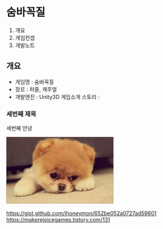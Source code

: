# 숨바꼭질

1. 개요
2. 게임컨셉
3. 개발노트


## 개요

 - 게임명 : 숨바꼭질
 - 장르 : 퍼즐, 캐주얼
 - 개발엔진 : Unity3D
게임소개
스토리 : 

### 세번째 제목

세번째 안녕

![img1](./imgs/다운로드.jpg)

https://gist.github.com/ihoneymon/652be052a0727ad59601
https://makerejoicegames.tistory.com/131
